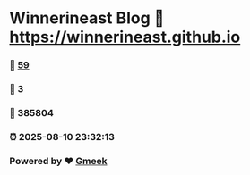 # Winnerineast Blog :link: https://winnerineast.github.io 
### :page_facing_up: [59](https://winnerineast.github.io/tag.html) 
### :speech_balloon: 3 
### :hibiscus: 385804 
### :alarm_clock: 2025-08-10 23:32:13 
### Powered by :heart: [Gmeek](https://github.com/Meekdai/Gmeek)

